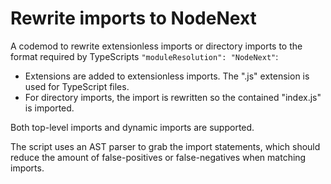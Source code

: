# Rewrite imports to NodeNext

A codemod to rewrite extensionless imports or directory imports to the format required by TypeScripts `"moduleResolution": "NodeNext"`:
- Extensions are added to extensionless imports. The ".js" extension is used for TypeScript files.
- For directory imports, the import is rewritten so the contained "index.js" is imported.

Both top-level imports and dynamic imports are supported.

The script uses an AST parser to grab the import statements, which should reduce the amount of false-positives or false-negatives when matching imports.
